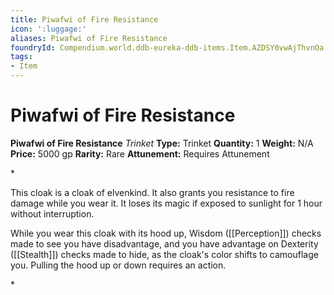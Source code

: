 ```yaml
---
title: Piwafwi of Fire Resistance
icon: ':luggage:'
aliases: Piwafwi of Fire Resistance
foundryId: Compendium.world.ddb-eureka-ddb-items.Item.AZDSY0vwAjThvnOa
tags:
- Item
---
```


# Piwafwi of Fire Resistance

**Piwafwi of Fire Resistance**
_Trinket_
**Type:** Trinket
**Quantity:** 1
**Weight:** N/A
**Price:** 5000 gp
**Rarity:** Rare
**Attunement:** Requires Attunement

*<p>This cloak is a cloak of elvenkind. It also grants you resistance to fire damage while you wear it. It loses its magic if exposed to sunlight for 1 hour without interruption.

While you wear this cloak with its hood up, Wisdom ([[Perception]]) checks made to see you have disadvantage, and you have advantage on Dexterity ([[Stealth]]) checks made to hide, as the cloak's color shifts to camouflage you. Pulling the hood up or down requires an action.</p>*